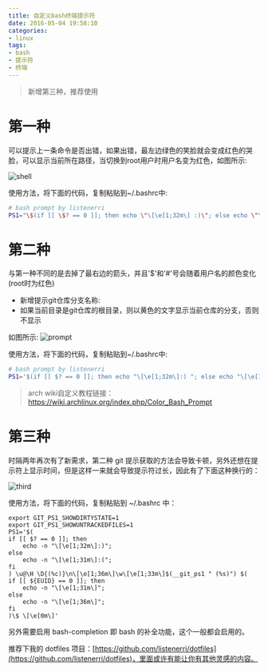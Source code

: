 ```yaml
---
title: 自定义bash终端提示符
date: 2016-05-04 19:58:10
categories:
- linux
tags:
- bash
- 提示符
- 终端
---
```


> 新增第三种，推荐使用

# 第一种

可以提示上一条命令是否出错，如果出错，最左边绿色的笑脸就会变成红色的哭脸，可以显示当前所在路径，当切换到root用户时用户名变为红色，如图所示:

![shell](shell.png)

使用方法，将下面的代码，复制粘贴到~/.bashrc中:

``` bash
# bash prompt by listenerri
PS1="\$(if [[ \$? == 0 ]]; then echo \"\[\e[1;32m\] :)\"; else echo \"\[\e[1;31m\] :(\"; fi) $(if [[ ${EUID} == 0 ]]; then echo "\[\e[1;31m\]\u \[\e[1;32m\]\w \[\e[1;33m\]# > "; else echo "\[\e[1;36m\]\u \[\e[1;32m\]\w \[\e[1;33m\]$ > "; fi)\[\e[0m\]"
```

# 第二种

与第一种不同的是去掉了最右边的箭头，并且'$'和'#'号会随着用户名的颜色变化(root时为红色)

- 新增提示git仓库分支名称:
- 如果当前目录是git仓库的根目录，则以黄色的文字显示当前仓库的分支，否则不显示

如图所示:
![prompt](prompt.png)

使用方法，将下面的代码，复制粘贴到~/.bashrc中:

``` bash
# bash prompt by listenerri
PS1='$(if [[ $? == 0 ]]; then echo "\[\e[1;32m\]:) "; else echo "\[\e[1;31m\]:( "; fi)$(if [[ ${EUID} == 0 ]]; then echo "\[\e[1;31m\]\u "; else echo "\[\e[1;36m\]\u "; fi)$(echo "\[\e[1;32m\]\w ")$(if [[ -d .git ]]; then echo "\[\e[1;33m\](`git status | head -n 1 | grep -o "\b\S*$"`) "; fi)$(if [[ ${EUID} == 0 ]]; then echo "\[\e[1;31m\]\$ "; else echo "\[\e[1;36m\]\$ "; fi)\[\e[0m\]'
```

> arch wiki自定义教程链接：
> https://wiki.archlinux.org/index.php/Color_Bash_Prompt

# 第三种

时隔两年再次有了新需求，第二种 git 提示获取的方法会导致卡顿，另外还想在提示符上显示时间，但是这样一来就会导致提示符过长，因此有了下面这种换行的：

![third](third.png)

使用方法，将下面的代码，复制粘贴到 ~/.bashrc 中：

```
export GIT_PS1_SHOWDIRTYSTATE=1
export GIT_PS1_SHOWUNTRACKEDFILES=1
PS1='$(
if [[ $? == 0 ]]; then
    echo -n "\[\e[1;32m\]:)";
else
    echo -n "\[\e[1;31m\]:(";
fi
) \u@\H \D{(%c)}\n\[\e[1;36m\]\w\[\e[1;33m\]$(__git_ps1 " (%s)") $(
if [[ ${EUID} == 0 ]]; then
    echo -n "\[\e[1;31m\]";
else
    echo -n "\[\e[1;36m\]";
fi
)\$ \[\e[0m\]'
```

另外需要启用 bash-completion 即 bash 的补全功能，这个一般都会启用的。

推荐下我的 dotfiles 项目：[https://github.com/listenerri/dotfiles](https://github.com/listenerri/dotfiles)，里面或许有能让你有其他灵感的内容。
